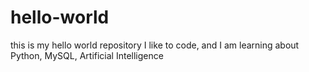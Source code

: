 # hello-world
this is my hello world repository
I like to code, and I am learning about Python, MySQL, Artificial Intelligence
